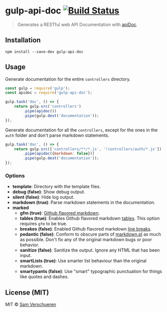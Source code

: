 # gulp-api-doc [![Build Status](http://img.shields.io/travis/SamVerschueren/gulp-api-doc.svg)](https://travis-ci.org/SamVerschueren/gulp-api-doc)

> Generates a RESTful web API Documentation with [apiDoc](https://github.com/apidoc/apidoc).

## Installation

```
npm install --save-dev gulp-api-doc
```

## Usage

Generate documentation for the entire `controllers` directory.

```js
const gulp = require('gulp');
const apidoc = require('gulp-api-doc');

gulp.task('doc', () => {
    return gulp.src('controllers')
        .pipe(apidoc())
        .pipe(gulp.dest('documentation'));
});
```

Generate documentation for all the `controllers`, except for the ones in the `auth` folder and don't parse markdown statements.

```js
gulp.task('doc', () => {
    return gulp.src(['controllers/**/*.js', '!controllers/auth/*.js'])
        .pipe(apidoc({markdown: false}))
        .pipe(gulp.dest('documentation'));
});
```

### Options

- **template**: Directory with the template files.
- **debug (false)**: Show debug output.
- **silent (false)**: Hide log output.
- **markdown (true)**: Parse markdown statements in the documentation.
- **marked**
    - **gfm (true)**: [Github flavored markdown](https://help.github.com/articles/github-flavored-markdown/).
    - **tables (true)**: Enables Github flavored markdown [tables](https://github.com/adam-p/markdown-here/wiki/Markdown-Cheatsheet#wiki-tables). This option requires ```gfm``` to be true.
    - **breakes (false)**: Enabled Github flavored markdown [line breaks](https://help.github.com/articles/github-flavored-markdown#newlines).
    - **pedantic (false)**: Conform to obscure parts of [markdown.pl](http://markdown.pl) as much as possible. Don't fix any of the original markdown bugs or poor behavior.
    - **sanitize (false)**: Sanitize the output. Ignore any HTML that has been input.
    - **smartLists (true)**: Use smarter list behaviour than the original markdown.
    - **smartypants (false)**: Use "smart" typographic punctuation for things like quotes and dashes.

## License (MIT)

MIT © [Sam Verschueren](http://github.com/SamVerschueren)
